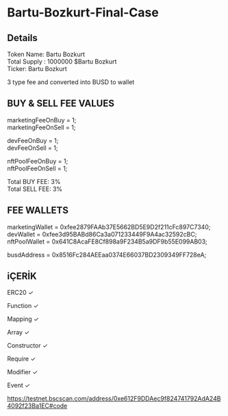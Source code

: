 # Bartu-Bozkurt-Final-Case
## Details
Token Name: Bartu Bozkurt<br>
Total Supply : 1000000 $Bartu Bozkurt<br>
Ticker: Bartu Bozkurt<br>

3 type fee and converted into BUSD to wallet

## BUY & SELL FEE VALUES
marketingFeeOnBuy = 1;<br>
marketingFeeOnSell = 1;<br>

devFeeOnBuy = 1;<br>
devFeeOnSell = 1;<br>

nftPoolFeeOnBuy = 1;<br>
nftPoolFeeOnSell = 1;<br>

Total BUY FEE: 3%<br>
Total SELL FEE: 3%

## FEE WALLETS
marketingWallet = 0xfee2879FAAb37E5662BD5E9D2f211cFc897C7340;<br>
devWallet = 0xfee3d95BABd86Ca3a071233449F9A4ac32592cBC;<br>
nftPoolWallet = 0x641C8AcaFE8Cf898a9F234B5a9DF9b55E099AB03;<br>

busdAddress = 0x8516Fc284AEEaa0374E66037BD2309349FF728eA;<br>


## iÇERİK
ERC20 ✓

Function ✓

Mapping ✓

Array ✓

Constructor ✓
 
Require ✓

Modifier ✓

Event ✓

https://testnet.bscscan.com/address/0xe612F9DDAec9f824741792AdA24B4092f23Ba1EC#code

